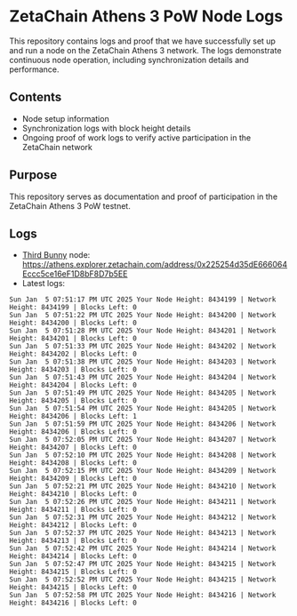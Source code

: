 # ZetaChain Athens 3 PoW Node Logs
This repository contains logs and proof that we have successfully set up and run a node on the ZetaChain Athens 3 network. The logs demonstrate continuous node operation, including synchronization details and performance.

## Contents
- Node setup information
- Synchronization logs with block height details
- Ongoing proof of work logs to verify active participation in the ZetaChain network

## Purpose
This repository serves as documentation and proof of participation in the ZetaChain Athens 3 PoW testnet.

## Logs

- [Third Bunny](https://thirdbunny.xyz/) node: https://athens.explorer.zetachain.com/address/0x225254d35dE666064Eccc5ce16eF1D8bF8D7b5EE
- Latest logs:
```
Sun Jan  5 07:51:17 PM UTC 2025 Your Node Height: 8434199 | Network Height: 8434199 | Blocks Left: 0
Sun Jan  5 07:51:22 PM UTC 2025 Your Node Height: 8434200 | Network Height: 8434200 | Blocks Left: 0
Sun Jan  5 07:51:28 PM UTC 2025 Your Node Height: 8434201 | Network Height: 8434201 | Blocks Left: 0
Sun Jan  5 07:51:33 PM UTC 2025 Your Node Height: 8434202 | Network Height: 8434202 | Blocks Left: 0
Sun Jan  5 07:51:38 PM UTC 2025 Your Node Height: 8434203 | Network Height: 8434203 | Blocks Left: 0
Sun Jan  5 07:51:43 PM UTC 2025 Your Node Height: 8434204 | Network Height: 8434204 | Blocks Left: 0
Sun Jan  5 07:51:49 PM UTC 2025 Your Node Height: 8434205 | Network Height: 8434205 | Blocks Left: 0
Sun Jan  5 07:51:54 PM UTC 2025 Your Node Height: 8434205 | Network Height: 8434206 | Blocks Left: 1
Sun Jan  5 07:51:59 PM UTC 2025 Your Node Height: 8434206 | Network Height: 8434206 | Blocks Left: 0
Sun Jan  5 07:52:05 PM UTC 2025 Your Node Height: 8434207 | Network Height: 8434207 | Blocks Left: 0
Sun Jan  5 07:52:10 PM UTC 2025 Your Node Height: 8434208 | Network Height: 8434208 | Blocks Left: 0
Sun Jan  5 07:52:15 PM UTC 2025 Your Node Height: 8434209 | Network Height: 8434209 | Blocks Left: 0
Sun Jan  5 07:52:21 PM UTC 2025 Your Node Height: 8434210 | Network Height: 8434210 | Blocks Left: 0
Sun Jan  5 07:52:26 PM UTC 2025 Your Node Height: 8434211 | Network Height: 8434211 | Blocks Left: 0
Sun Jan  5 07:52:31 PM UTC 2025 Your Node Height: 8434212 | Network Height: 8434212 | Blocks Left: 0
Sun Jan  5 07:52:37 PM UTC 2025 Your Node Height: 8434213 | Network Height: 8434213 | Blocks Left: 0
Sun Jan  5 07:52:42 PM UTC 2025 Your Node Height: 8434214 | Network Height: 8434214 | Blocks Left: 0
Sun Jan  5 07:52:47 PM UTC 2025 Your Node Height: 8434215 | Network Height: 8434215 | Blocks Left: 0
Sun Jan  5 07:52:52 PM UTC 2025 Your Node Height: 8434215 | Network Height: 8434215 | Blocks Left: 0
Sun Jan  5 07:52:58 PM UTC 2025 Your Node Height: 8434216 | Network Height: 8434216 | Blocks Left: 0
```
